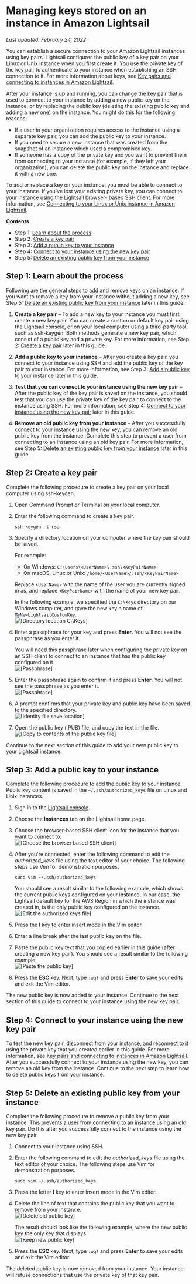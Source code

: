 # Managing keys stored on an instance in Amazon Lightsail<a name="amazon-lightsail-remove-ssh-key-on-instance"></a>

 *Last updated: February 24, 2022* 

You can establish a secure connection to your Amazon Lightsail instances using key pairs\. Lightsail configures the public key of a key pair on your Linux or Unix instance when you first create it\. You use the private key of the key pair to authenticate to your instance when establishing an SSH connection to it\. For more information about keys, see [Key pairs and connecting to instances in Amazon Lightsail](understanding-ssh-in-amazon-lightsail.md)\.

After your instance is up and running, you can change the key pair that is used to connect to your instance by adding a new public key on the instance, or by replacing the public key \(deleting the existing public key and adding a new one\) on the instance\. You might do this for the following reasons:
+ If a user in your organization requires access to the instance using a separate key pair, you can add the public key to your instance\.
+ If you need to secure a new instance that was created from the snapshot of an instance which used a compromised key\.
+ If someone has a copy of the private key and you want to prevent them from connecting to your instance \(for example, if they left your organization\), you can delete the public key on the instance and replace it with a new one\.

To add or replace a key on your instance, you must be able to connect to your instance\. If you've lost your existing private key, you can connect to your instance using the Lightsail browser\- based SSH client\. For more information, see [Connecting to your Linux or Unix instance in Amazon Lightsail](lightsail-how-to-connect-to-your-instance-virtual-private-server.md)\.

**Contents**
+ Step 1: [Learn about the process](#learn-about-the-process)
+ Step 2: [Create a key pair](#create-a-key-pair)
+ Step 3: [Add a public key to your instance](#add-public-key-to-instance)
+ Step 4: [Connect to your instance using the new key pair](#connect-to-instance-new-key-pair)
+ Step 5: [Delete an existing public key from your instance](#delete-public-key-from-instance)

## Step 1: Learn about the process<a name="learn-about-the-process"></a>

Following are the general steps to add and remove keys on an instance\. If you want to remove a key from your instance without adding a new key, see Step 5: [Delete an existing public key from your instance](#delete-public-key-from-instance) later in this guide\.

1. **Create a key pair** – To add a new key to your instance you must first create a new key pair\. You can create a custom or default key pair using the Lightsail console, or on your local computer using a third\-party tool, such as ssh\-keygen\. Both methods generate a new key pair, which consist of a public key and a private key\. For more information, see Step 2: [Create a key pair](#create-a-key-pair) later in this guide\.

1. **Add a public key to your instance** – After you create a key pair, you connect to your instance using SSH and add the public key of the key pair to your instance\. For more information, see Step 3: [Add a public key to your instance](#add-public-key-to-instance) later in this guide\.

1. **Test that you can connect to your instance using the new key pair** – After the public key of the key pair is saved on the instance, you should test that you can use the private key of the key pair to connect to the instance using SSH\. For more information, see Step 4: [Connect to your instance using the new key pair](#connect-to-instance-new-key-pair) later in this guide\.

1. **Remove an old public key from your instance** – After you successfully connect to your instance using the new key, you can remove an old public key from the instance\. Complete this step to prevent a user from connecting to an instance using an old key pair\. For more information, see Step 5: [Delete an existing public key from your instance](#delete-public-key-from-instance) later in this guide\.

## Step 2: Create a key pair<a name="create-a-key-pair"></a>

Complete the following procedure to create a key pair on your local computer using ssh\-keygen\.

1. Open Command Prompt or Terminal on your local computer\.

1. Enter the following command to create a key pair\.

   ```
   ssh-keygen -t rsa
   ```

1. Specify a directory location on your computer where the key pair should be saved\.

   For example:
   + On Windows: `C:\Users\<UserName>\.ssh\<KeyPairName>`
   + On macOS, Linux or Unix: `/home/<UserName>/.ssh/<KeyPairName>`

   Replace `<UserName>` with the name of the user you are currently signed in as, and replace `<KeyPairName>` with the name of your new key pair\.

   In the following example, we specified the `C:\Keys` directory on our Windows computer, and gave the new key a name of `MyNewLightsailCustomKey`\.  
![\[Directory location C:\Keys\]](https://d9yljz1nd5001.cloudfront.net/en_us/1490b6b36a8ed9d4b2232825b79c8222/images/managing-keys-on-instance-01.png)

1. Enter a passphrase for your key and press **Enter**\. You will not see the passphrase as you enter it\.

   You will need this passphrase later when configuring the private key on an SSH client to connect to an instance that has the public key configured on it\.  
![\[Passphrase\]](https://d9yljz1nd5001.cloudfront.net/en_us/1490b6b36a8ed9d4b2232825b79c8222/images/managing-keys-on-instance-02.png)

1. Enter the passphrase again to confirm it and press **Enter**\. You will not see the passphrase as you enter it\.  
![\[Passphrase\]](https://d9yljz1nd5001.cloudfront.net/en_us/1490b6b36a8ed9d4b2232825b79c8222/images/managing-keys-on-instance-03.png)

1. A prompt confirms that your private key and public key have been saved to the specified directory\.  
![\[Identity file save location\]](https://d9yljz1nd5001.cloudfront.net/en_us/1490b6b36a8ed9d4b2232825b79c8222/images/managing-keys-on-instance-04.png)

1. Open the public key \(\.PUB\) file, and copy the text in the file\.  
![\[Copy to contents of the public key file\]](https://d9yljz1nd5001.cloudfront.net/en_us/1490b6b36a8ed9d4b2232825b79c8222/images/managing-keys-on-instance-05.png)

Continue to the next section of this guide to add your new public key to your Lightsail instance\.

## Step 3: Add a public key to your instance<a name="add-public-key-to-instance"></a>

Complete the following procedure to add the public key to your instance\. Public key content is saved in the `~/.ssh/authorized_keys` file on Linux and Unix instances\.

1. Sign in to the [Lightsail console](https://lightsail.aws.amazon.com/)\.

1. Choose the **Instances** tab on the Lightsail home page\.

1. Choose the browser\-based SSH client icon for the instance that you want to connect to\.  
![\[Choose the browser based SSH client\]](https://d9yljz1nd5001.cloudfront.net/en_us/1490b6b36a8ed9d4b2232825b79c8222/images/managing-keys-on-instance-06.png)

1. After you're connected, enter the following command to edit the *authorized\_keys* file using the text editor of your choice\. The following steps use Vim for demonstration purposes\.

   ```
   sudo vim ~/.ssh/authorized_keys
   ```

   You should see a result similar to the following example, which shows the current public keys configured on your instance\. In our case, the Lightsail default key for the AWS Region in which the instance was created in, is the only public key configured on the instance\.  
![\[Edit the authorized keys file\]](https://d9yljz1nd5001.cloudfront.net/en_us/1490b6b36a8ed9d4b2232825b79c8222/images/managing-keys-on-instance-07.png)

1. Press the **I** key to enter insert mode in the Vim editor\.

1. Enter a line break after the last public key on the file\.

1. Paste the public key text that you copied earlier in this guide \(after creating a new key pair\)\. You should see a result similar to the following example:  
![\[Paste the public key\]](https://d9yljz1nd5001.cloudfront.net/en_us/1490b6b36a8ed9d4b2232825b79c8222/images/managing-keys-on-instance-08.png)

1. Press the **ESC** key\. Next, type `:wq!` and press **Enter** to save your edits and exit the Vim editor\.

The new public key is now added to your instance\. Continue to the next section of this guide to connect to your instance using the new key pair\.

## Step 4: Connect to your instance using the new key pair<a name="connect-to-instance-new-key-pair"></a>

To test the new key pair, disconnect from your instance, and reconnect to it using the private key that you created earlier in this guide\. For more information, see [Key pairs and connecting to instances in Amazon Lightsail](understanding-ssh-in-amazon-lightsail.md)\. After you successfully connect to your instance using the new key, you can remove an old key from the instance\. Continue to the next step to learn how to delete public keys from your instance\.

## Step 5: Delete an existing public key from your instance<a name="delete-public-key-from-instance"></a>

Complete the following procedure to remove a public key from your instance\. This prevents a user from connecting to an instance using an old key pair\. Do this after you successfully connect to the instance using the new key pair\.

1. Connect to your instance using SSH\.

1. Enter the following command to edit the *authorized\_keys* file using the text editor of your choice\. The following steps use Vim for demonstration purposes\.

   ```
   sudo vim ~/.ssh/authorized_keys
   ```

1. Press the letter **I** key to enter insert mode in the Vim editor\.

1. Delete the line of text that contains the public key that you want to remove from your instance\.  
![\[Delete old public key\]](https://d9yljz1nd5001.cloudfront.net/en_us/1490b6b36a8ed9d4b2232825b79c8222/images/managing-keys-on-instance-09.png)

   The result should look like the following example, where the new public key the only key that displays\.  
![\[Keep new public key\]](https://d9yljz1nd5001.cloudfront.net/en_us/1490b6b36a8ed9d4b2232825b79c8222/images/managing-keys-on-instance-10.png)

1. Press the **ESC** key\. Next, type `:wq!` and press **Enter** to save your edits and exit the Vim editor\.

The deleted public key is now removed from your instance\. Your instance will refuse connections that use the private key of that key pair\.